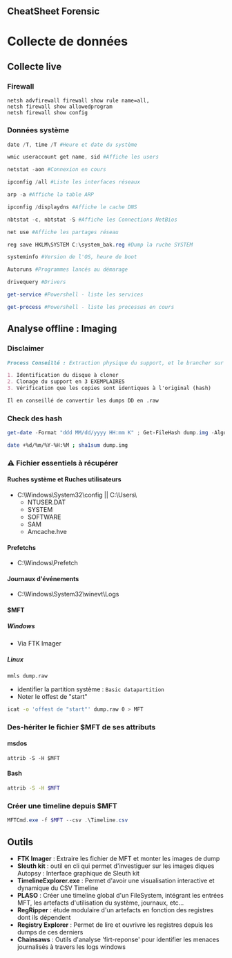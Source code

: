 CheatSheet Forensic
--------------------

# Collecte de données 

## Collecte live

### Firewall
```
netsh advfirewall firewall show rule name=all,
netsh firewall show allowedprogram
netsh firewall show config
```

### Données système
```powershell
date /T, time /T #Heure et date du système

wmic useraccount get name, sid #Affiche les users

netstat -aon #Connexion en cours

ipconfig /all #Liste les interfaces réseaux

arp -a #Affiche la table ARP

ipconfig /displaydns #Affiche le cache DNS

nbtstat -c, nbtstat -S #Affiche les Connections NetBios

net use #Affiche les partages réseau

reg save HKLM\SYSTEM C:\system_bak.reg #Dump la ruche SYSTEM

systeminfo #Version de l'OS, heure de boot

Autoruns #Programmes lancés au démarage

drivequery #Drivers

get-service #Powershell - liste les services

get-process #Powershell - liste les processus en cours


```


## Analyse offline : Imaging

### Disclaimer
```markdown
Process Conseillé : Extraction physique du support, et le brancher sur un poste d'analyse

1. Identification du disque à cloner
2. Clonage du support en 3 EXEMPLAIRES
3. Vérification que les copies sont identiques à l'original (hash)

Il en conseillé de convertir les dumps DD en .raw
```

### Check des hash
```powershell
get-date -Format "ddd MM/dd/yyyy HH:mm K" ; Get-FileHash dump.img -Algorithm SHA1
```

```bash
date +%d/%m/%Y-%H:%M ; sha1sum dump.img
```

### ⚠️ Fichier essentiels à récupérer
#### Ruches système et Ruches utilisateurs
-  C:\Windows\System32\config || C:\Users\ 
    - NTUSER.DAT
    - SYSTEM
    - SOFTWARE
    - SAM
    - Amcache.hve

#### Prefetchs
- C:\Windows\Prefetch

#### Journaux d'événements
- C:\Windows\System32\winevt\Logs

#### $MFT
##### Windows
- Via FTK Imager

##### Linux
```bash
mmls dump.raw
```

- identifier la partition système : `Basic datapartition`
- Noter le offest de "start"

```bash
icat -o 'offest de "start"' dump.raw 0 > MFT
```

### Des-hériter le fichier $MFT de ses attributs
#### msdos
```batch
attrib -S -H $MFT
```
#### Bash
```bash
attrib -S -H $MFT
```

### Créer une timeline depuis $MFT
```powershell
MFTCmd.exe -f $MFT --csv .\Timeline.csv
```

## Outils
- **FTK Imager** : Extraire les fichier de MFT et monter les images de dump
- **Sleuth kit** : outil en cli qui permet d'investiguer sur les images diques
Autopsy : Interface graphique de Sleuth kit
- **TimelineExplorer.exe** : Permet d'avoir une visualisation interactive et dynamique du CSV Timeline
- **PLASO** : Créer une timeline global d'un FileSystem, intégrant les entrées MFT, les artefacts d'utilisation du système, journaux, etc...
- **RegRipper** : étude modulaire d'un artefacts en fonction des registres dont ils dépendent
- **Registry Explorer** : Permet de lire et ouvrivre les registres depuis les dumps de ces derniers
- **Chainsaws** : Outils d'analyse 'firt-reponse' pour identifier les menaces journalisés à travers les logs windows
